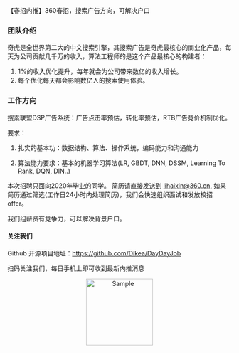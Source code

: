 
【春招内推】360春招，搜索广告方向，可解决户口


### 团队介绍

奇虎是全世界第二大的中文搜索引擎，其搜索广告是奇虎最核心的商业化产品，每天为公司贡献几千万的收入，算法工程师的是这个产品最核心的构建者：

1. 1%的收入优化提升，每年就会为公司带来数亿的收入增长。
2. 每个优化每天都会影响数亿人的搜索使用体验。


### 工作方向

搜索联盟DSP广告系统：广告点击率预估，转化率预估，RTB广告竞价机制优化。

要求：

1. 扎实的基本功：数据结构、算法、操作系统，编码能力和沟通能力

2. 算法能力要求：基本的机器学习算法(LR, GBDT, DNN, DSSM, Learning To Rank, DQN, DIN..)

本次招聘只面向2020年毕业的同学。
简历请直接发送到 lihaixin@360.cn, 如果简历通过筛选(工作日24小时内处理简历)，我们会快速组织面试和发放校招offer。

我们组薪资有竞争力，可以解决背景户口。

#### 关注我们

Github 开源项目地址：https://github.com/Dikea/DayDayJob

扫码关注我们，每日手机上即可收到最新内推消息

<p align="center">
<img src="https://img-blog.csdnimg.cn/20200321100545314.jpg" alt="Sample"  width="150" height="">
</p>